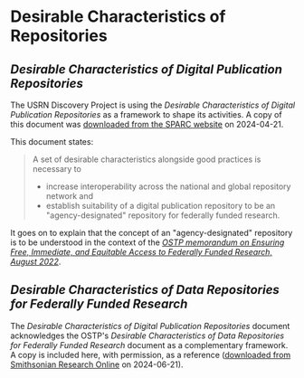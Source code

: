 # Desirable Characteristics of Repositories

## *Desirable Characteristics of Digital Publication Repositories*

The USRN Discovery Project is using the *Desirable Characteristics of Digital Publication Repositories* as a framework to shape its activities. A copy of this document was [downloaded from the SPARC website](https://sparcopen.org/wp-content/uploads/2022/10/Desirable-Characteristics-of-Digital-Publication-Repositories-APPROVED-20230331.pdf) on 2024-04-21.

This document states:

> A set of desirable characteristics alongside good practices is necessary to
> - increase interoperability across the national and global repository network and
> - establish suitability of a digital publication repository to be an "agency-designated" repository for federally funded research.


It goes on to explain that the concept of an "agency-designated" repository is to be understood in the context of the *[OSTP memorandum on Ensuring Free, Immediate, and Equitable Access to Federally Funded Research, August 2022](https://www.whitehouse.gov/wp-content/uploads/2022/08/08-2022-OSTP-Public-Access-Memo.pdf)*.



## *Desirable Characteristics of Data Repositories for Federally Funded Research*

The *Desirable Characteristics of Digital Publication Repositories* document acknowledges the OSTP's *Desirable Characteristics of Data Repositories for Federally Funded Research* document as a complementary framework. A copy is included here, with permission, as a reference ([downloaded from Smithsonian Research Online](https://repository.si.edu/handle/10088/113528?show=full) on 2024-06-21).

